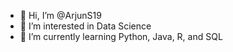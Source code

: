 - 👋 Hi, I’m @ArjunS19
- 👀 I’m interested in Data Science
- 🌱 I’m currently learning Python, Java, R, and SQL

<!---
ArjunS19/ArjunS19 is a ✨ special ✨ repository because its `README.md` (this file) appears on your GitHub profile.
You can click the Preview link to take a look at your changes.
--->
